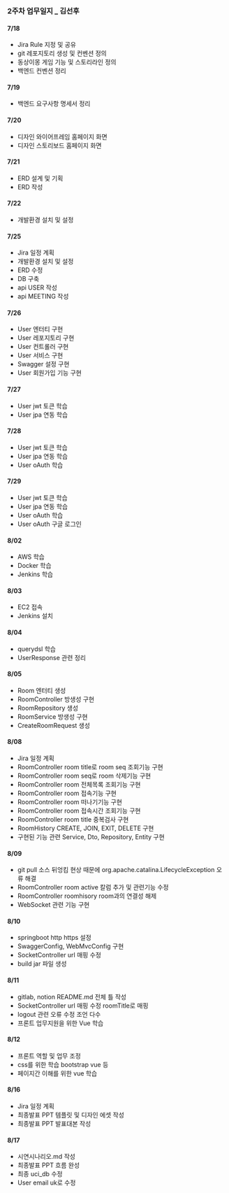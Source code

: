 ### 2주차 업무일지 \_ 김선후

#### 7/18

- Jira Rule 지정 및 공유
- git 레포지토리 생성 및 컨벤션 정의
- 동상이몽 게임 기능 및 스토리라인 정의
- 백엔드 컨벤션 정리

#### 7/19

- 백엔드 요구사항 명세서 정리

#### 7/20

- 디자인 와이어프레임 홈페이지 화면
- 디자인 스토리보드 홈페이지 화면

#### 7/21

- ERD 설계 및 기획
- ERD 작성

#### 7/22

- 개발환경 설치 및 설정

#### 7/25

- Jira 일정 계획
- 개발환경 설치 및 설정
- ERD 수정
- DB 구축
- api USER 작성
- api MEETING 작성

#### 7/26

- User 엔터티 구현
- User 레포지토리 구현
- User 컨트롤러 구현
- User 서비스 구현
- Swagger 설정 구현
- User 회원가입 기능 구현

#### 7/27

- User jwt 토큰 학습
- User jpa 연동 학습

#### 7/28

- User jwt 토큰 학습
- User jpa 연동 학습
- User oAuth 학습

#### 7/29

- User jwt 토큰 학습
- User jpa 연동 학습
- User oAuth 학습
- User oAuth 구글 로그인

#### 8/02

- AWS 학습
- Docker 학습
- Jenkins 학습

#### 8/03

- EC2 접속
- Jenkins 설치

#### 8/04

- querydsl 학습
- UserResponse 관련 정리

#### 8/05

- Room 엔터티 생성
- RoomController 방생성 구현
- RoomRepository 생성
- RoomService 방생성 구현
- CreateRoomRequest 생성

#### 8/08

- Jira 일정 계획
- RoomController room title로 room seq 조회기능 구현
- RoomController room seq로 room 삭제기능 구현
- RoomController room 전체목록 조회기능 구현
- RoomController room 접속기능 구현
- RoomController room 떠나기기능 구현
- RoomController room 접속시간 조회기능 구현
- RoomController room title 중복검사 구현
- RoomHistory CREATE, JOIN, EXIT, DELETE 구현
- 구현된 기능 관련 Service, Dto, Repository, Entity 구현

#### 8/09

- git pull 소스 뒤엉킴 현상 때문에 org.apache.catalina.LifecycleException 오류 해결
- RoomController room active 칼럼 추가 및 관련기능 수정
- RoomController roomhisory room과의 연결성 해제
- WebSocket 관련 기능 구현

#### 8/10

- springboot http https 설정
- SwaggerConfig, WebMvcConfig 구현
- SocketController url 매핑 수정
- build jar 파일 생성

#### 8/11

- gitlab, notion README.md 전체 틀 작성
- SocketController url 매핑 수정 roomTitle로 매핑
- logout 관련 오류 수정 조언 다수
- 프론트 업무지원을 위한 Vue 학습

#### 8/12

- 프론트 역할 및 업무 조정
- css를 위한 학습 bootstrap vue 등
- 페이지간 이해를 위한 vue 학습

#### 8/16

- Jira 일정 계획
- 최종발표 PPT 템플릿 및 디자인 에셋 작성
- 최종발표 PPT 발표대본 작성

#### 8/17

- 시연시나리오.md 작성
- 최종발표 PPT 흐름 완성
- 최종 uci_db 수정
- User email uk로 수정

